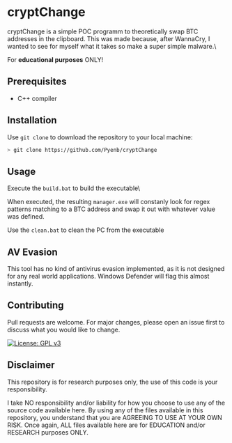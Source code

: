 # cryptChange

cryptChange is a simple POC programm to theoretically swap BTC addresses in the clipboard. This was made because, after WannaCry, I wanted to see for myself what it takes so make a super simple malware.\

For **educational purposes** ONLY!

## Prerequisites

- C++ compiler

## Installation

Use `git clone` to download the repository to your local machine:

```bash
> git clone https://github.com/Pyenb/cryptChange
```

## Usage

Execute the `build.bat` to build the executable\

When executed, the resulting `manager.exe` will constanly look for regex patterns matching to a BTC address and swap it out with whatever value was defined.

Use the `clean.bat` to clean the PC from the executable

## AV Evasion

This tool has no kind of antivirus evasion implemented, as it is not designed for any real world applications. Windows Defender will flag this almost instantly.

## Contributing
Pull requests are welcome. For major changes, please open an issue first to discuss what you would like to change.

[![License: GPL v3](https://img.shields.io/badge/License-GPLv3-blue.svg)](https://www.gnu.org/licenses/gpl-3.0)

## Disclaimer
This repository is for research purposes only, the use of this code is your responsibility.

I take NO responsibility and/or liability for how you choose to use any of the source code available here. By using any of the files available in this repository, you understand that you are AGREEING TO USE AT YOUR OWN RISK. Once again, ALL files available here are for EDUCATION and/or RESEARCH purposes ONLY.
